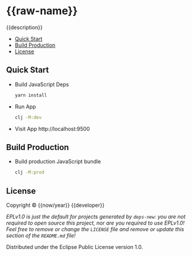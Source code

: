# {{raw-name}}

{{description}}

- [Quick Start]
- [Build Production]
- [License]


## Quick Start

- Build JavaScript Deps
  ```bash
  yarn install
  ```
- Run App
  ```bash
  clj -M:dev
  ```
- Visit App
  http://localhost:9500


## Build Production

- Build production JavaScript bundle

  ```bash
  clj -M:prod
  ```

## License

Copyright © {{now/year}} {{developer}}

_EPLv1.0 is just the default for projects generated by `deps-new`: you are not_
_required to open source this project, nor are you required to use EPLv1.0!_
_Feel free to remove or change the `LICENSE` file and remove or update this_
_section of the `README.md` file!_

Distributed under the Eclipse Public License version 1.0.

[Quick Start]: #quick-start
[Build Production]: #build-production
[License]: #license
